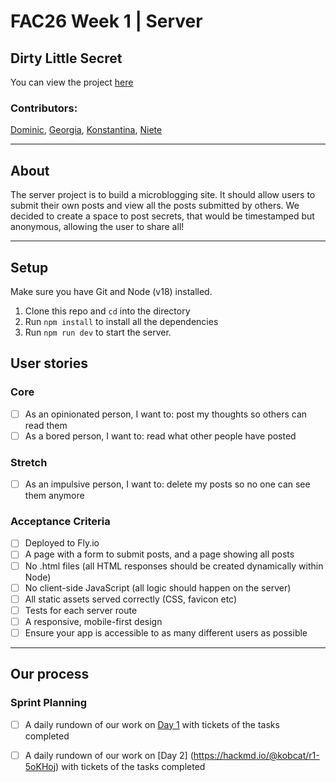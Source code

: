 # FAC26 Week 1 | Server

## Dirty Little Secret
You can view the project [here](https://w1-server-dgkn.fly.dev/)

### Contributors: 
[Dominic](https://github.com/dominicsimpson), [Georgia](https://github.com/rockyrelay), [Konstantina](https://github.com/konstantinakatmada), [Niete](https://github.com/psydwinder)

--- 

## About

The server project is to build a microblogging site. It should allow users to submit their own posts and view all the posts submitted by others. We decided to create a space to post secrets, that would be timestamped but anonymous, allowing the user to share all! 

---

## Setup

Make sure you have Git and Node (v18) installed.

1. Clone this repo and `cd` into the directory
2. Run `npm install` to install all the dependencies
3. Run `npm run dev` to start the server.

## User stories 

### Core 

- [ ] As an opinionated person, I want to: post my thoughts so others can read them
- [ ] As a bored person, I want to: read what other people have posted

### Stretch 

- [ ] As an impulsive person, I want to: delete my posts so no one can see them anymore

### Acceptance Criteria 

- [ ] Deployed to Fly.io
- [ ] A page with a form to submit posts, and a page showing all posts
- [ ] No .html files (all HTML responses should be created dynamically within Node)
- [ ] No client-side JavaScript (all logic should happen on the server)
- [ ] All static assets served correctly (CSS, favicon etc)
- [ ] Tests for each server route
- [ ] A responsive, mobile-first design
- [ ] Ensure your app is accessible to as many different users as possible

---

## Our process

### Sprint Planning

- [ ] A daily rundown of our work on [Day 1](https://hackmd.io/@kobcat/BJM3THNjs) with tickets of the tasks completed 
- [ ] A daily rundown of our work on [Day 2] (https://hackmd.io/@kobcat/r1-5oKHoj) with tickets of the tasks completed 





